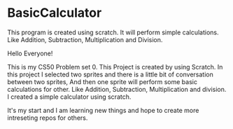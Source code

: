 # BasicCalculator
This program is created using scratch. It will perform simple calculations. Like Addition, Subtraction, Multiplication and Division.

Hello Everyone!

This is my CS50 Problem set 0. This Project is created by using Scratch. In this project I selected two sprites and there is a little bit of conversation between two sprites, And then one sprite will perform some basic calculations for other. Like Addition, Subtraction, Multiplication and division. I created a simple calculator using scratch.

It's my start and I am learning new things and hope to create more intreseting repos for others.
